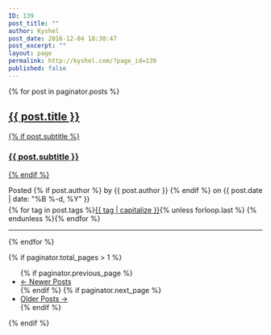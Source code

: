 ```yaml
---
ID: 139
post_title: ""
author: Kyshel
post_date: 2016-12-04 18:30:47
post_excerpt: ""
layout: page
permalink: http://kyshel.com/?page_id=139
published: false
---
```

{% for post in paginator.posts %}
<div class="post-preview">
    <a href="site.baseurl }}">
        <h2 class="post-title">            {{ post.title }}
        </h2>
        {% if post.subtitle %}
        <h3 class="post-subtitle">
            {{ post.subtitle }}
        </h3>
        {% endif %}
    </a>
    <p class="post-meta" style="margin-bottom:5px">Posted {% if post.author %} by {{ post.author }} {% endif %} on {{ post.date | date: "%B %-d, %Y" }}</p>
	<div class="notepad-index-post-tags">
		{% for tag in post.tags %}<a href="{{ site.baseurl }}/search/index.html#{{ tag | cgi_encode }}" title="Other posts from the {{ tag | capitalize }} tag">{{ tag | capitalize }}</a>{% unless forloop.last %}&nbsp;{% endunless %}{% endfor %}
	</div>
</div>
<hr>
{% endfor %}

<!-- Pager -->
{% if paginator.total_pages &gt; 1 %}
<ul class="pager">
    {% if paginator.previous_page %}
    <li class="previous">
        <a href="'//', '/' }}">&larr; Newer Posts</a>
    </li>
    {% endif %}
    {% if paginator.next_page %}
    <li class="next">
        <a href="'//', '/' }}">Older Posts &rarr;</a>
    </li>
    {% endif %}
</ul>
{% endif %}
